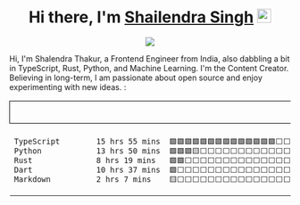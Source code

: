 <div align="center">
   <h1>Hi there, I'm <a href="">Shailendra Singh</a> <img src="https://media.giphy.com/media/hvRJCLFzcasrR4ia7z/giphy.gif" width="25px"> </h1>
   
   
   <img src="https://pronoun.cyou/x/y?subject=He&object=Him&height=20"> 
</div>



Hi, I'm Shalendra Thakur, a Frontend Engineer from India, also dabbling a bit in TypeScript, Rust, Python, and Machine Learning. I'm the Content Creator. Believing in long-term, I am passionate about open source and enjoy experimenting with new ideas. :

<table width="960px" border="0" cellspacing="0" cellpadding="0">
<tr>
<td colspan="2"
   style="border:1px solid black; height:40px; text-align:center;">

<!-- You can add content here -->

</td>
<tr>
<td valign="top" width="50%">

<!-- You can add content here -->

</td>
</tr>
<tr>
<td valign="top" width="50%">

<!--START_SECTION:waka-->

```txt
TypeScript        15 hrs 55 mins  🟩🟩🟩🟩🟩🟩🟩🟩🟩🟩🟩🟩🟩🟩⬜⬜⬜⬜⬜⬜⬜⬜⬜⬜  55.78 %
Python            13 hrs 50 mins  🟩🟩🟩🟨⬜⬜⬜⬜⬜⬜⬜⬜⬜⬜⬜⬜⬜⬜⬜⬜⬜⬜⬜⬜  14.31 %
Rust              8 hrs 19 mins   🟩🟩⬜⬜⬜⬜⬜⬜⬜⬜⬜⬜⬜⬜⬜⬜⬜⬜⬜⬜⬜⬜⬜⬜  08.61 %
Dart              10 hrs 37 mins  🟩⬜⬜⬜⬜⬜⬜⬜⬜⬜⬜⬜⬜⬜⬜⬜⬜⬜⬜⬜⬜⬜⬜⬜  04.78 %
Markdown          2 hrs 7 mins    🟨⬜⬜⬜⬜⬜⬜⬜⬜⬜⬜⬜⬜⬜⬜⬜⬜⬜⬜⬜⬜⬜⬜⬜  02.18 %
```
</td>
</tr>
</table>
</
